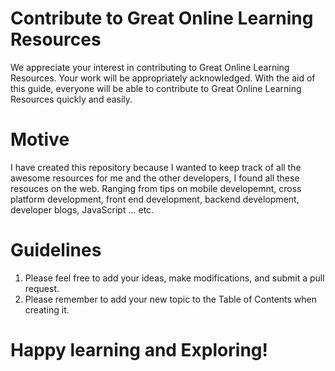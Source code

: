 # Contribute to Great Online Learning Resources

We appreciate your interest in contributing to Great Online Learning Resources. Your work will be appropriately acknowledged. 
With the aid of this guide, everyone will be able to contribute to Great Online Learning Resources quickly and easily.

# Motive
I have created this repository because I wanted to keep track of all the awesome resources for me and the other developers, 
I found all these resouces on the web. Ranging from tips on mobile developemnt, cross platform development, front end development, backend development, developer blogs, JavaScript ... etc.


# Guidelines
1. Please feel free to add your ideas, make modifications, and submit a pull request.
2. Please remember to add your new topic to the Table of Contents when creating it.

# Happy learning and Exploring!

